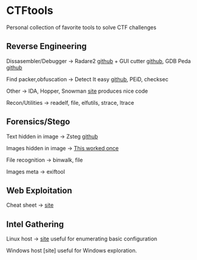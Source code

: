 # CTFtools
Personal collection of favorite tools to solve CTF challenges

## Reverse Engineering
Dissasembler/Debugger -> Radare2 [github](https://github.com/radare/radare2) + GUI cutter [github](https://github.com/radareorg/cutter), GDB Peda [github](https://github.com/longld/peda)

Find packer,obfuscation -> Detect It easy [github](https://github.com/horsicq/Detect-It-Easy), PEiD, checksec

Other -> IDA, Hopper, Snowman [site](https://derevenets.com/) produces nice code

Recon/Utilities -> readelf, file, elfutils, strace, ltrace

## Forensics/Stego
Text hidden in image -> Zsteg [github](https://github.com/zed-0xff/zsteg)

Images hidden in image -> [This worked once](https://osric.com/chris/steganography/decode.html)

File recognition -> binwalk, file

Images meta -> exiftool

## Web Exploitation
Cheat sheet -> [site](https://jdow.io/blog/2018/03/18/web-application-penetration-testing-methodology/)

## Intel Gathering

Linux host -> [site](https://blog.g0tmi1k.com/2011/08/basic-linux-privilege-escalation/) useful for enumerating basic configuration

Windows host [site] useful for Windows exploration.
